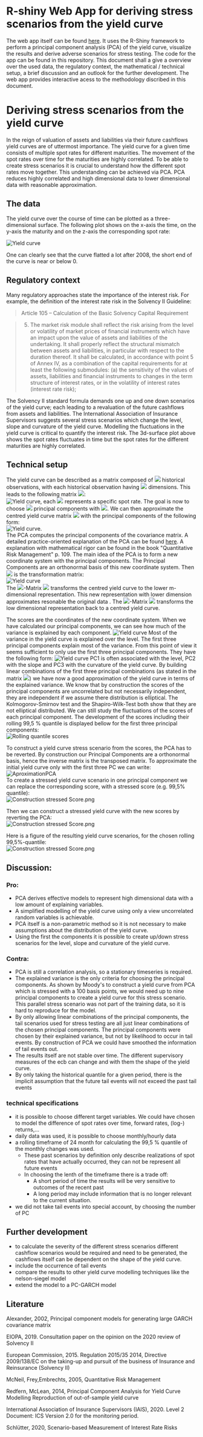 # R-shiny Web App for deriving stress scenarios from the yield curve
The web app itself can be found [here](https://bt1985.shinyapps.io/ycpca/). It uses the R-Shiny framework to perform a principal component analysis (PCA) of the yield curve, visualize the results and derive adverse scenarios for stress testing. The code for the app can be found in this repository. This document shall a give a overview over the used data, the regulatory context, the mathematical / technical setup, a brief discussion and an outlook for the further development. The web app provides interactive acess to the methodology discribed in this document.

# Deriving stress scenarios from the yield curve
In the reign of valuation of assets and liabilities via their future cashflows yield curves are of uttermost importance. The yield curve for a given time consists of multiple spot rates for different maturities. The movement of the spot rates over time for the maturities are highly correlated. To be able to create stress scenarios it is crucial to understand how the different spot rates move together. This understanding can be achieved via PCA. PCA reduces highly correlated and high dimensional data to lower dimensional data with reasonable approximation. 

## The data
The yield curve over the course of time can be plotted as a three-dimensional surface. The following plot shows on the x-axis the time, on the y-axis the maturity and on the z-axis the corresponding spot rate:

![Yield curve](/assets/yc.png)

One can clearly see that the curve flatted a lot after 2008, the short end of the curve is near or below 0.

## Regulatory context
Many regulatory approaches state the importance of the interest risk. For example, the definition of the interest rate risk in the Solvency II Guideline:

>Article 105 – Calculation of the Basic Solvency Capital Requirement

>5. The market risk module shall reflect the risk arising from the level or volatility of market prices of financial instruments which have an impact upon the value of assets and liabilities of the undertaking. It shall properly reflect the structural mismatch between assets and liabilities, in particular with respect to the duration thereof. It shall be calculated, in accordance with point 5 of Annex IV, as a combination of the capital requirements for at least the following submodules: (a) the sensitivity of the values of assets, liabilities and financial instruments to changes in the term structure of interest rates, or in the volatility of interest rates (interest rate risk); 

The Solvency II standard formula demands one up and one down scenarios of the yield curve; each leading to a revaluation of the future cashflows from assets and liabilities. The International Association of Insurance Supervisors suggests several stress scenarios which change the level, slope and curvature of the yield curve. Modelling the fluctuations in the yield curve is critical to quantify the interest risk. The 3d-surface plot above shows the spot rates fluctuates in time but the spot rates for the different maturities are highly correlated.

## Technical setup
The yield curve can be described as a matrix composed of <img src="https://render.githubusercontent.com/render/math?math=m"> historical observations, with each historical observation having <img src="https://render.githubusercontent.com/render/math?math=n"> dimensions. This leads to the following matrix <img src="https://render.githubusercontent.com/render/math?math=A_{m,n}">:<br />
![Yield curve](/assets/Matrix.png), each <img src="https://render.githubusercontent.com/render/math?math=a_{i,j}"> represents a specific spot rate. The goal is now to choose <img src="https://render.githubusercontent.com/render/math?math=k"> principal components with <img src="https://render.githubusercontent.com/render/math?math=k<m">. We can then approximate the centred yield curve matrix <img src="https://render.githubusercontent.com/render/math?math=\widehat{A}=A-\mu"> with the principal components of the following form:<br />
![Yield curve](/assets/MatrixPCA.png).  
The PCA computes the principal components of the covariance matrix. A detailed practice-oriented explanation of the PCA can be found [here](https://builtin.com/data-science/step-step-explanation-principal-component-analysis). A explanation with mathematical rigor can be found in the book "Quantitative Risk Management" p. 109. The main idea of the PCA is to form a new coordinate system with the principal components. The Principal Components are an orthonormal basis of this new coordinate system. Then <img src="https://render.githubusercontent.com/render/math?math=U^T"> is the transformation matrix: <br />
![Yield curve](/assets/ConstructionU.png) <br />
The  <img src="https://render.githubusercontent.com/render/math?math=m*n">-Matrix <img src="https://render.githubusercontent.com/render/math?math=U^T"> transforms the centred yield curve to the lower m-dimensional representation. This new representation with lower dimension approximates resonable the original data . The <img src="https://render.githubusercontent.com/render/math?math=n*m">-Matrix <img src="https://render.githubusercontent.com/render/math?math=U"> transforms the low dimensional representation back to a centred yield curve. 

The scores are the coordinates of the new coordinate system. When we have calculated our principal components, we can see how much of the variance is explained by each component. 
![Yield curve](/assets/ExplainedVariance.png)
Most of the variance in the yield curve is explained over the level. The first three principal components explain most of the variance. From this point of view it seems sufficient to only use the first three principal components. They have the following form:
![Yield curve](/assets/PC1-3.png)
PC1 is often associated with the level, PC2 with the slope and PC3 with the curvature of the yield curve. By building linear combinations of the first three principal combinations (as stated in the matrix <img src="https://render.githubusercontent.com/render/math?math=\widehat{A}_{m,n}">) we have now a good approximation of the yield curve in terms of the explained variance. We know that by construction the scores of the principal components are uncorrelated but not necessarily independent, they are independent if we assume there distribution is elliptical. The Kolmogorov-Smirnov test and the Shapiro-Wilk-Test both show that they are not elliptical distributed. We can still study the fluctuations of the scores of each principal component. The development of the scores including their rolling 99,5 % quantile is displayed bellow for the first three principal components: <br />
![Rolling quantile scores](/assets/scoresrollingquantile.png)

To construct a yield curve stress scenario from the scores, the PCA has to be reverted. By construction our Principal Components are a orthonormal basis, hence the inverse matrix is the transposed matrix. To approximate the initial yield curve only with the first three PC we can write: <br />
![AproximationPCA](/assets/AproximationPCA.png)<br />
To create a stressed yield curve scenario in one principal component we can replace the corresponding score, with a stressed score (e.g. 99,5% quantile): <br />
![Construction stressed Score.png](/assets/ConstructionstressedScore.png)

Then we can construct a stressed yield curve with the new scores by reverting the PCA: <br />
![Construction stressed Score.png](/assets/StressAproximation.png)

Here is a figure of the resulting yield curve scenarios, for the chosen rolling 99,5%-quantile: <br />
![Construction stressed Score.png](/assets/YC_StressScenario.png)

## Discussion:

### Pro:
- PCA derives effective models to represent high dimensional data with a low amount of explaining variables. 
- A simplified modelling of the yield curve using only a view uncorrelated random variables is achievable. 
- PCA itself is a non-parametric method so it is not necessary to make assumptions about the distribution of the yield curve. 
- Using the first the components it is possible to create up/down stress scenarios for the level, slope and curvature of the yield curve.

### Contra:
- PCA is still a correlation analysis, so a stationary timeseries is required. 
- The explained variance is the only criteria for choosing the principal components. As shown by Moody's to construct a yield curve from PCA which is stressed with a 100 basis points, we would need up to nine principal components to create a yield curve for this stress scenario. This parallel stress scenario was not part of the training data, so it is hard to reproduce for the model.
- By only allowing linear combinations of the principal components, the tail scenarios used for stress testing are all just linear combinations of the chosen principal components. The principal components were chosen by their explained variance, but not by likelihood to occur in tail events. By construction of PCA we could have smoothed the information of tail events out.
- The results itself are not stable over time. The different supervisory measures of the ecb can change and with them the shape of the yield curve. 
- By only taking the historical quantile for a given period, there is the implicit assumption that the future tail events will not exceed the past tail events

### technical specifications
- it is possible to choose different target variables. We could have chosen to model the difference of spot rates over time, forward rates, (log-) returns,…
- daily data was used, it is possible to choose monthly/hourly data
- a rolling timeframe of 24 month for calculating the 99,5 % quantile of the monthly changes was used. 
  - These past scenarios by definition only describe realizations of spot rates that have actually occurred, they can not be represent all future events  
  - In choosing the lenth of the timeframe there is a trade off: 
    - A short period of time the results will be very sensitive to outcomes of the recent past
    - A long period may include information that is no longer relevant to the current situation. 
- we did not take tail events into special account, by choosing the number of PC

## Further development
- to calculate the severity of the different stress scenarios different cashflow scenarios would be required and need to be generated, the cashflows itself can be dependent on the shape of the yield curve. 
- include the occurrence of tail events
- compare the results to other yield curve modelling techniques like the nelson-siegel model
- extend the model to a PC-GARCH model 

## Literature

Alexander, 2002, Principal component models for generating large GARCH covariance matrix

EIOPA, 2019. Consultation paper on the opinion on the 2020 review of Solvency II

European Commission, 2015. Regulation 2015/35 2014, Directive 2009/138/EC on the taking-up and pursuit of the business of Insurance and Reinsurance (Solvency II)

McNeil, Frey,Embrechts, 2005, Quantitative Risk Management

Redfern, McLean, 2014, Principal Component Analysis for Yield Curve Modelling Reproduction of out-of-sample yield curve

International Association of Insurance Supervisors (IAIS), 2020. Level 2 Document: ICS Version 2.0 for the monitoring period.

Schlütter, 2020, Scenario-based Measurement of Interest Rate Risks

